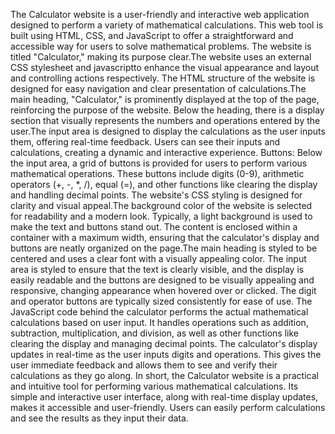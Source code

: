 The Calculator website is a user-friendly and interactive web application designed to perform a variety of mathematical calculations. This web tool is built using HTML, CSS, and JavaScript to offer a straightforward and accessible way for users to solve mathematical problems.
The website is titled "Calculator," making its purpose clear.The website uses an external CSS stylesheet and javascriptto enhance the visual appearance and layout and controlling actions respectively.
The HTML structure of the website is designed for easy navigation and clear presentation of calculations.The main heading, "Calculator," is prominently displayed at the top of the page, reinforcing the purpose of the website.
Below the heading, there is a display section that visually represents the numbers and operations entered by the user.The input area is designed to display the calculations as the user inputs them, offering real-time feedback. Users can see their inputs and calculations, creating a dynamic and interactive experience.
Buttons: Below the input area, a grid of buttons is provided for users to perform various mathematical operations. These buttons include digits (0-9), arithmetic operators (+, -, *, /), equal (=), and other functions like clearing the display and handling decimal points.
The website's CSS styling is designed for clarity and visual appeal.The background color of the website is selected for readability and a modern look. Typically, a light background is used to make the text and buttons stand out.
The content is enclosed within a container with a maximum width, ensuring that the calculator's display and buttons are neatly organized on the page.The main heading is styled to be centered and uses a clear font with a visually appealing color.
The input area is styled to ensure that the text is clearly visible, and the display is easily readable and the buttons are designed to be visually appealing and responsive, changing appearance when hovered over or clicked. The digit and operator buttons are typically sized consistently for ease of use.
The JavaScript code behind the calculator performs the actual mathematical calculations based on user input. It handles operations such as addition, subtraction, multiplication, and division, as well as other functions like clearing the display and managing decimal points.
 The calculator's display updates in real-time as the user inputs digits and operations. This gives the user immediate feedback and allows them to see and verify their calculations as they go along.
 In short, the Calculator website is a practical and intuitive tool for performing various mathematical calculations. Its simple and interactive user interface, along with real-time display updates, makes it accessible and user-friendly. Users can easily perform calculations and see the results as they input their data.

